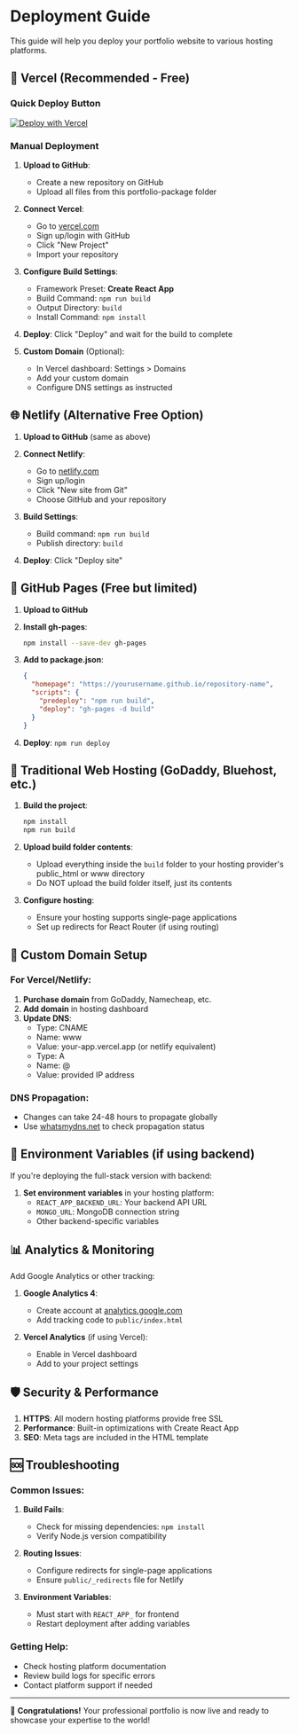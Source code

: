 # Deployment Guide

This guide will help you deploy your portfolio website to various hosting platforms.

## 🚀 Vercel (Recommended - Free)

### Quick Deploy Button
[![Deploy with Vercel](https://vercel.com/button)](https://vercel.com/new/clone?repository-url=YOUR_GITHUB_REPO_URL)

### Manual Deployment
1. **Upload to GitHub**:
   - Create a new repository on GitHub
   - Upload all files from this portfolio-package folder
   
2. **Connect Vercel**:
   - Go to [vercel.com](https://vercel.com)
   - Sign up/login with GitHub
   - Click "New Project"
   - Import your repository

3. **Configure Build Settings**:
   - Framework Preset: **Create React App**
   - Build Command: `npm run build`
   - Output Directory: `build`
   - Install Command: `npm install`

4. **Deploy**: Click "Deploy" and wait for the build to complete

5. **Custom Domain** (Optional):
   - In Vercel dashboard: Settings > Domains
   - Add your custom domain
   - Configure DNS settings as instructed

## 🌐 Netlify (Alternative Free Option)

1. **Upload to GitHub** (same as above)
2. **Connect Netlify**:
   - Go to [netlify.com](https://netlify.com)
   - Sign up/login
   - Click "New site from Git"
   - Choose GitHub and your repository

3. **Build Settings**:
   - Build command: `npm run build`
   - Publish directory: `build`

4. **Deploy**: Click "Deploy site"

## 📱 GitHub Pages (Free but limited)

1. **Upload to GitHub**
2. **Install gh-pages**:
   ```bash
   npm install --save-dev gh-pages
   ```

3. **Add to package.json**:
   ```json
   {
     "homepage": "https://yourusername.github.io/repository-name",
     "scripts": {
       "predeploy": "npm run build",
       "deploy": "gh-pages -d build"
     }
   }
   ```

4. **Deploy**: `npm run deploy`

## 🏢 Traditional Web Hosting (GoDaddy, Bluehost, etc.)

1. **Build the project**:
   ```bash
   npm install
   npm run build
   ```

2. **Upload build folder contents**:
   - Upload everything inside the `build` folder to your hosting provider's public_html or www directory
   - Do NOT upload the build folder itself, just its contents

3. **Configure hosting**:
   - Ensure your hosting supports single-page applications
   - Set up redirects for React Router (if using routing)

## 🎯 Custom Domain Setup

### For Vercel/Netlify:
1. **Purchase domain** from GoDaddy, Namecheap, etc.
2. **Add domain** in hosting dashboard
3. **Update DNS**:
   - Type: CNAME
   - Name: www
   - Value: your-app.vercel.app (or netlify equivalent)
   - Type: A
   - Name: @
   - Value: provided IP address

### DNS Propagation:
- Changes can take 24-48 hours to propagate globally
- Use [whatsmydns.net](https://whatsmydns.net) to check propagation status

## 🔧 Environment Variables (if using backend)

If you're deploying the full-stack version with backend:

1. **Set environment variables** in your hosting platform:
   - `REACT_APP_BACKEND_URL`: Your backend API URL
   - `MONGO_URL`: MongoDB connection string
   - Other backend-specific variables

## 📊 Analytics & Monitoring

Add Google Analytics or other tracking:

1. **Google Analytics 4**:
   - Create account at [analytics.google.com](https://analytics.google.com)
   - Add tracking code to `public/index.html`

2. **Vercel Analytics** (if using Vercel):
   - Enable in Vercel dashboard
   - Add to your project settings

## 🛡️ Security & Performance

1. **HTTPS**: All modern hosting platforms provide free SSL
2. **Performance**: Built-in optimizations with Create React App
3. **SEO**: Meta tags are included in the HTML template

## 🆘 Troubleshooting

### Common Issues:

1. **Build Fails**:
   - Check for missing dependencies: `npm install`
   - Verify Node.js version compatibility

2. **Routing Issues**:
   - Configure redirects for single-page applications
   - Ensure `public/_redirects` file for Netlify

3. **Environment Variables**:
   - Must start with `REACT_APP_` for frontend
   - Restart deployment after adding variables

### Getting Help:
- Check hosting platform documentation
- Review build logs for specific errors
- Contact platform support if needed

---

🎉 **Congratulations!** Your professional portfolio is now live and ready to showcase your expertise to the world!